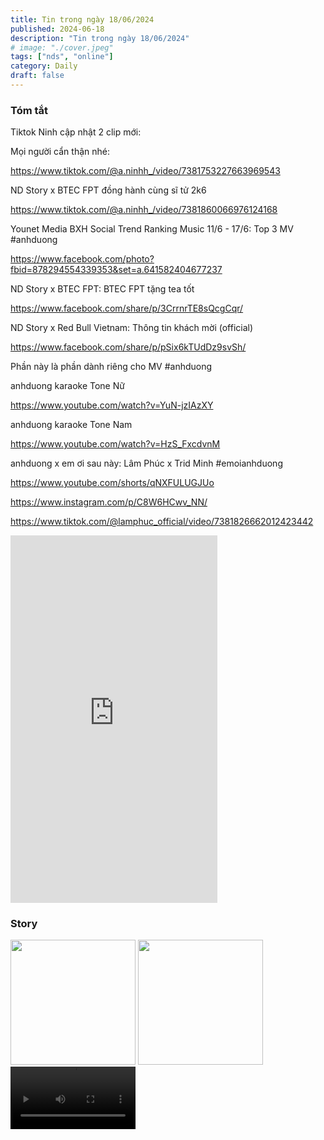 ```yaml
---
title: Tin trong ngày 18/06/2024
published: 2024-06-18
description: "Tin trong ngày 18/06/2024"
# image: "./cover.jpeg"
tags: ["nds", "online"]
category: Daily
draft: false
---
```


### Tóm tắt

Tiktok Ninh cập nhật 2 clip mới: 

Mọi người cẩn thận nhé: 

https://www.tiktok.com/@a.ninhh_/video/7381753227663969543

ND Story x BTEC FPT đồng hành cùng sĩ tử 2k6

https://www.tiktok.com/@a.ninhh_/video/7381860066976124168


Younet Media BXH Social Trend Ranking Music 11/6 - 17/6: Top 3 MV #anhduong

https://www.facebook.com/photo?fbid=878294554339353&set=a.641582404677237

ND Story x BTEC FPT: BTEC FPT tặng tea tốt

https://www.facebook.com/share/p/3CrrnrTE8sQcgCqr/

ND Story x Red Bull Vietnam: Thông tin khách mời (official)

https://www.facebook.com/share/p/pSix6kTUdDz9svSh/



Phần này là phần dành riêng cho MV #anhduong 

anhduong karaoke Tone Nữ

https://www.youtube.com/watch?v=YuN-jzIAzXY

anhduong karaoke Tone Nam 

https://www.youtube.com/watch?v=HzS_FxcdvnM

anhduong x em ơi sau này: Lâm Phúc x Trid Minh #emoianhduong

https://www.youtube.com/shorts/qNXFULUGJUo

https://www.instagram.com/p/C8W6HCwv_NN/

https://www.tiktok.com/@lamphuc_official/video/7381826662012423442


<iframe width="331" height="588" src="https://www.youtube.com/embed/qNXFULUGJUo" title="☀️ emoianhduong #lamphuc #tridminh #anhduong #ninhduongstory #music" frameborder="0" allow="accelerometer; autoplay; clipboard-write; encrypted-media; gyroscope; picture-in-picture; web-share" referrerpolicy="strict-origin-when-cross-origin" allowfullscreen></iframe>


### Story 

<img width="200" src="https://github.com/user-attachments/assets/fbedfaef-cd47-4fd3-9ea4-6e55388a58d8" />

<img width="200" src="https://github.com/user-attachments/assets/af962001-1c31-4516-a01e-0c43280cce32" />

<video width="200" controls>
  <source src="https://github.com/user-attachments/assets/f5a44b94-bcd4-470b-a095-cedc9b931497" type="video/mp4">
</video>











